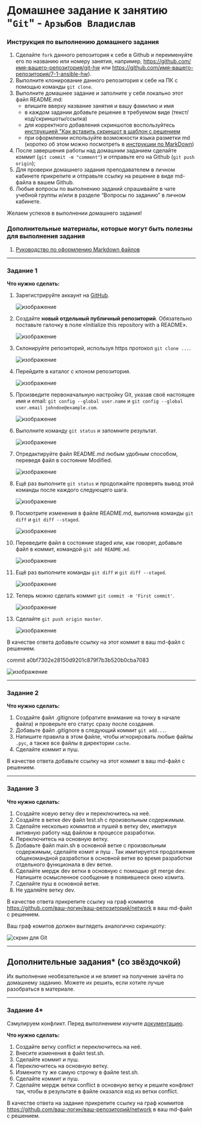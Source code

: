 # Домашнее задание к занятию "`Git`" - `Арзыбов Владислав`


### Инструкция по выполнению домашнего задания

   1. Сделайте `fork` данного репозитория к себе в Github и переименуйте его по названию или номеру занятия, например, https://github.com/имя-вашего-репозитория/git-hw или  https://github.com/имя-вашего-репозитория/7-1-ansible-hw).
   2. Выполните клонирование данного репозитория к себе на ПК с помощью команды `git clone`.
   3. Выполните домашнее задание и заполните у себя локально этот файл README.md:
      - впишите вверху название занятия и вашу фамилию и имя
      - в каждом задании добавьте решение в требуемом виде (текст/код/скриншоты/ссылка)
      - для корректного добавления скриншотов воспользуйтесь [инструкцией "Как вставить скриншот в шаблон с решением](https://github.com/netology-code/sys-pattern-homework/blob/main/screen-instruction.md)
      - при оформлении используйте возможности языка разметки md (коротко об этом можно посмотреть в [инструкции  по MarkDown](https://github.com/netology-code/sys-pattern-homework/blob/main/md-instruction.md))
   4. После завершения работы над домашним заданием сделайте коммит (`git commit -m "comment"`) и отправьте его на Github (`git push origin`);
   5. Для проверки домашнего задания преподавателем в личном кабинете прикрепите и отправьте ссылку на решение в виде md-файла в вашем Github.
   6. Любые вопросы по выполнению заданий спрашивайте в чате учебной группы и/или в разделе “Вопросы по заданию” в личном кабинете.
   
Желаем успехов в выполнении домашнего задания!
   
### Дополнительные материалы, которые могут быть полезны для выполнения задания

1. [Руководство по оформлению Markdown файлов](https://gist.github.com/Jekins/2bf2d0638163f1294637#Code)

---

### Задание 1

**Что нужно сделать:**

1. Зарегистрируйте аккаунт на [GitHub](https://github.com/).

   ![изображение](https://github.com/user-attachments/assets/cfc47d0a-ace5-4850-8c50-35a042db7a6f)

1. Создайте  **новый отдельный публичный репозиторий**. Обязательно поставьте галочку в поле «Initialize this repository with a README».

   ![изображение](https://github.com/user-attachments/assets/3e940efd-aeb2-46d3-871c-77d51ea62d5c)

3. Склонируйте репозиторий, используя https протокол `git clone ...`.

   ![изображение](https://github.com/user-attachments/assets/f239ce45-7c2d-4c79-8e18-dec064e9ebc1)

5. Перейдите в каталог с клоном репозитория.

   ![изображение](https://github.com/user-attachments/assets/e5fd48bb-795b-44e6-ada3-baa52eba1c3d)

1. Произведите первоначальную настройку Git, указав своё настоящее имя и email: `git config --global user.name` и `git config --global user.email johndoe@example.com`.

   ![изображение](https://github.com/user-attachments/assets/0b0b9098-981c-4dee-84c0-2532bdfa1cee)

1. Выполните команду `git status` и запомните результат.

   ![изображение](https://github.com/user-attachments/assets/a00b4634-a2ad-4c8a-b39b-f65d87a61b4a)

1. Отредактируйте файл README.md любым удобным способом, переведя файл в состояние Modified.

   ![изображение](https://github.com/user-attachments/assets/93854cbf-491f-4a7a-a436-50357d9edc84)

1. Ещё раз выполните `git status` и продолжайте проверять вывод этой команды после каждого следующего шага.

   ![изображение](https://github.com/user-attachments/assets/7e1d7625-4468-476c-8e7f-5f432b356623)

1. Посмотрите изменения в файле README.md, выполнив команды `git diff` и `git diff --staged`.

   ![изображение](https://github.com/user-attachments/assets/e0b438ca-9845-420a-852e-ca525096f57c)

1. Переведите файл в состояние staged или, как говорят, добавьте файл в коммит, командой `git add README.md`.

   ![изображение](https://github.com/user-attachments/assets/755e47d1-8c8c-4977-a114-fd4a60b3ce9d)

1. Ещё раз выполните команды `git diff` и `git diff --staged`.

   ![изображение](https://github.com/user-attachments/assets/82cf3079-dc19-4432-84b5-5030061bb20b)

1. Теперь можно сделать коммит `git commit -m 'First commit'`.

   ![изображение](https://github.com/user-attachments/assets/f71080ce-6207-4aa8-8157-81e0ae9f2f54)

1. Сделайте `git push origin master`.

   ![изображение](https://github.com/user-attachments/assets/afb003ed-04cf-4722-bba1-66548a1f55d7)


В качестве ответа добавьте ссылку на этот коммит в ваш md-файл с решением.

commit a0bf7302e28150d9201c879f7b3b520b0cba7083

   ![изображение](https://github.com/user-attachments/assets/87a42360-0e8d-4e3a-9e40-5cb1422b9030)


---

### Задание 2

**Что нужно сделать:**

1. Создайте файл .gitignore (обратите внимание на точку в начале файла) и проверьте его статус сразу после создания.
1. Добавьте файл .gitignore в следующий коммит `git add...`.
1. Напишите правила в этом файле, чтобы игнорировать любые файлы `.pyc`, а также все файлы в директории `cache`.
1. Сделайте коммит и пуш.

В качестве ответа добавьте ссылку на этот коммит в ваш md-файл с решением.

---

### Задание 3

**Что нужно сделать:**

1. Создайте новую ветку dev и переключитесь на неё.
2. Создайте в ветке dev файл test.sh с произвольным содержимым.
3. Сделайте несколько коммитов и пушей  в ветку dev, имитируя активную работу над  файлом в процессе разработки.
4. Переключитесь на основную ветку.
5. Добавьте файл main.sh в основной ветке с произвольным содержимым, сделайте комит и пуш . Так имитируется продолжение общекомандной разработки в основной ветке во время разработки отдельного функционала в dev  ветке.
6. Сделайте мердж dev  ветки в основную с помощью git merge dev. Напишите осмысленное сообщение в появившееся окно комита.
7. Сделайте пуш в основной ветке.
8. Не удаляйте ветку dev.

В качестве ответа прикрепите ссылку на граф коммитов https://github.com/ваш-логин/ваш-репозиторий/network в ваш md-файл с решением.

Ваш граф комитов должен выглядеть аналогично скриншоту:   

![скрин для Git](https://github.com/netology-code/sdvps-homeworks/assets/77622076/e73589cf-7e97-40e5-ac01-d1d55376f1b9)

---
## Дополнительные задания* (со звёздочкой)

Их выполнение необязательное и не влияет на получение зачёта по домашнему заданию. Можете их решить, если хотите лучше разобраться в материале.

---
### Задание 4*

Сэмулируем конфликт. Перед выполнением изучите [документацию](https://git-scm.com/book/ru/v2/%D0%98%D0%BD%D1%81%D1%82%D1%80%D1%83%D0%BC%D0%B5%D0%BD%D1%82%D1%8B-Git-%D0%9F%D1%80%D0%BE%D0%B4%D0%B2%D0%B8%D0%BD%D1%83%D1%82%D0%BE%D0%B5-%D1%81%D0%BB%D0%B8%D1%8F%D0%BD%D0%B8%D0%B5).

**Что нужно сделать:**

1. Создайте ветку conflict и переключитесь на неё.
2. Внесите изменения в файл test.sh. 
3. Сделайте коммит и пуш.
4. Переключитесь на основную ветку.
5. Измените ту же самую строчку в файле test.sh.
6. Сделайте коммит и пуш.
7. Сделайте мердж ветки conflict в основную ветку и решите конфликт так, чтобы в результате в файле оказался код из ветки conflict.

В качестве ответа на задание прикрепите ссылку на граф коммитов https://github.com/ваш-логин/ваш-репозиторий/network в ваш md-файл с решением.
